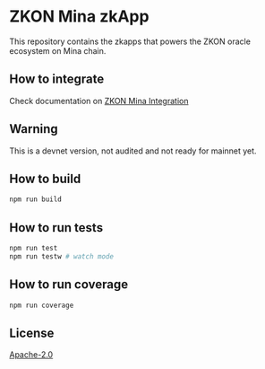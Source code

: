 # ZKON Mina zkApp

This repository contains the zkapps that powers the ZKON oracle ecosystem on Mina chain.

## How to integrate

Check documentation on [ZKON Mina Integration](https://www.zkon.xyz/documentation)

## Warning

This is a devnet version, not audited and not ready for mainnet yet.

## How to build

```sh
npm run build
```

## How to run tests

```sh
npm run test
npm run testw # watch mode
```

## How to run coverage

```sh
npm run coverage
```

## License

[Apache-2.0](LICENSE)
